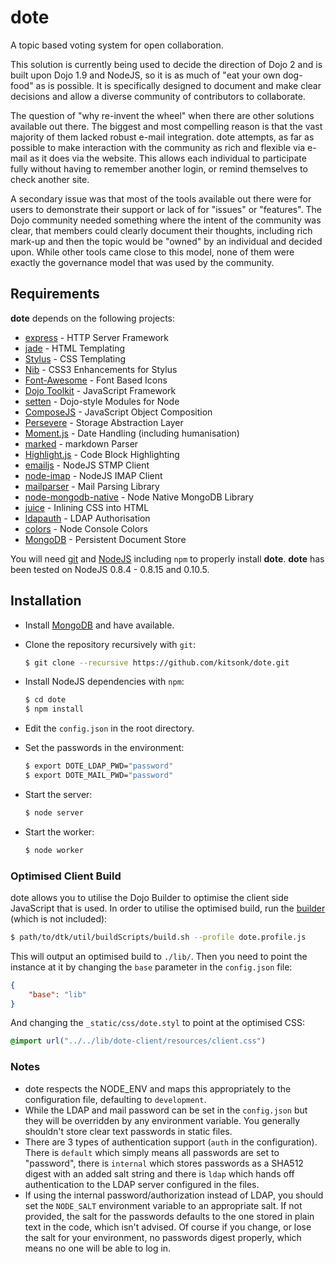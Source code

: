 # dote #

A topic based voting system for open collaboration.

This solution is currently being used to decide the direction of Dojo 2 and is built upon Dojo 1.9 and NodeJS, so it is
as much of "eat your own dog-food" as is possible.  It is specifically designed to document and make clear decisions
and allow a diverse community of contributors to collaborate.

The question of "why re-invent the wheel" when there are other solutions available out there.  The biggest and most
compelling reason is that the vast majority of them lacked robust e-mail integration.  dote attempts, as far as possible
to make interaction with the community as rich and flexible via e-mail as it does via the website.  This allows each
individual to participate fully without having to remember another login, or remind themselves to check another site.

A secondary issue was that most of the tools available out there were for users to demonstrate their support or lack of
for "issues" or "features".  The Dojo community needed something where the intent of the community was clear, that
members could clearly document their thoughts, including rich mark-up and then the topic would be "owned" by an
individual and decided upon.  While other tools came close to this model, none of them were exactly the governance
model that was used by the community.

## Requirements ##

**dote** depends on the following projects:

* [express][express] - HTTP Server Framework
* [jade][jade] - HTML Templating
* [Stylus][stylus] - CSS Templating
* [Nib][nib] - CSS3 Enhancements for Stylus
* [Font-Awesome][fontawesome] - Font Based Icons
* [Dojo Toolkit][dojo] - JavaScript Framework
* [setten][setten] - Dojo-style Modules for Node
* [ComposeJS][composejs] - JavaScript Object Composition
* [Persevere][perstore] - Storage Abstraction Layer
* [Moment.js][momentjs] - Date Handling (including humanisation)
* [marked][marked] - markdown Parser
* [Highlight.js][hljs] - Code Block Highlighting
* [emailjs][emailjs] - NodeJS STMP Client
* [node-imap][nodeimap] - NodeJS IMAP Client
* [mailparser][mailparser] - Mail Parsing Library
* [node-mongodb-native][nodemongodb] - Node Native MongoDB Library
* [juice][juice] - Inlining CSS into HTML
* [ldapauth][ldapauth] - LDAP Authorisation
* [colors][colors] - Node Console Colors
* [MongoDB][mongodb] - Persistent Document Store

You will need [git][git] and [NodeJS][nodejs] including ``npm`` to properly install **dote**.  **dote** has been tested 
on NodeJS 0.8.4 - 0.8.15 and 0.10.5.

## Installation ##

* Install [MongoDB][mongodb] and have available.
* Clone the repository recursively with ``git``:

    ```bash
    $ git clone --recursive https://github.com/kitsonk/dote.git
    ```

* Install NodeJS dependencies with ``npm``:

    ```bash
    $ cd dote
    $ npm install
    ```

* Edit the ``config.json`` in the root directory.
* Set the passwords in the environment:

    ```bash
    $ export DOTE_LDAP_PWD="password"
    $ export DOTE_MAIL_PWD="password"
    ```

* Start the server:

    ```bash
    $ node server
    ```

* Start the worker:

    ```bash
    $ node worker
    ```

### Optimised Client Build ###

dote allows you to utilise the Dojo Builder to optimise the client side JavaScript that is used.  In order to utilise 
the optimised build, run the [builder][dojobuilder] (which is not included):

```bash
$ path/to/dtk/util/buildScripts/build.sh --profile dote.profile.js
```

This will output an optimised build to ``./lib/``.  Then you need to point the instance at it by changing the ``base``
parameter in the ``config.json`` file:

```json
{
    "base": "lib"
}
```

And changing the ``_static/css/dote.styl`` to point at the optimised CSS:

```css
@import url("../../lib/dote-client/resources/client.css")
```

### Notes ###

* dote respects the NODE_ENV and maps this appropriately to the configuration file, defaulting to `development`.
* While the LDAP and mail password can be set in the ``config.json`` but they will be overridden by any environment
  variable.  You generally shouldn't store clear text passwords in static files.
* There are 3 types of authentication support (`auth` in the configuration).  There is `default` which simply means all
  passwords are set to "password", there is `internal` which stores passwords as a SHA512 digest with an added salt
  string and there is `ldap` which hands off authentication to the LDAP server configured in the files.
* If using the internal password/authorization instead of LDAP, you should set the `NODE_SALT` environment variable to
  an appropriate salt.  If not provided, the salt for the passwords defaults to the one stored in plain text in the
  code, which isn't advised.  Of course if you change, or lose the salt for your environment, no passwords digest
  properly, which means no one will be able to log in.

[volo]: http://volojs.org/
[cpm]: https://github.com/kriszyp/cpm/
[nodejs]: http://nodejs.org/download/
[dojo]: http://dojotoolkit.org/download/
[express]: http://expressjs.com/
[jade]: http://jade-lang.com/
[git]: http://git-scm.com/
[setten]: https://github.com/kitsonk/setten
[perstore]: https://github.com/persvr/perstore
[fontawesome]: http://fortawesome.github.com/Font-Awesome/
[momentjs]: http://momentjs.com/
[composejs]: https://github.com/kriszyp/compose
[stylus]: http://learnboost.github.com/stylus/
[nib]: http://visionmedia.github.com/nib/
[marked]: https://github.com/chjj/marked
[hljs]: http://softwaremaniacs.org/soft/highlight/en/
[emailjs]: https://github.com/eleith/emailjs
[nodeimap]: https://github.com/mscdex/node-imap
[mailparser]: https://github.com/andris9/mailparser
[juice]: https://github.com/LearnBoost/juice
[mongodb]: http://www.mongodb.org/
[nodemongodb]: https://github.com/mongodb/node-mongodb-native
[colors]: https://github.com/Marak/colors.js
[dojobuilder]: http://dojotoolkit.org/download/
[ldapauth]: https://github.com/trentm/node-ldapauth
